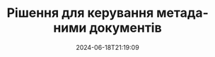 ---
############################# Static ############################
layout: "family"
date:  2024-06-18T21:19:09
draft: false

product: "Metadata"
product_tag: "metadata"

lang: uk

############################# Head ############################
head_title: ".NET, Java, Node.js, API Python і онлайн-програми для обробки метаданих від GroupDocs"
head_description: "API метаданих документів, рідні для C# .NET і Java. Читайте, пишіть, редагуйте та порівнюйте метаінформацію всіх популярних форматів. Аналізуйте та експортуйте метадані."

############################# Header ############################
title: "Рішення для керування метаданими документів"
description:  |
  API та програми для читання, редагування, заміни та видалення метаданих документів, зображень та інших форматів файлів на популярних платформах.

  Додайте приховану інформацію метаданих до ваших бізнес-файлів і документів.

  Змініть або видаліть метадані, які вже представлені у ваших документах.

  Збирайте та аналізуйте інформацію про документи та метадані файлів.

############################# Supported Platforms ###############################
supported_platforms:
  enable: true
  head_title: "Виберіть свою платформу"
  title: "Незалежність платформи"
  description: "GroupDocs.Metadata сумісний із широким спектром операційних систем і фреймворків:"
  details_link_title: "Вивчайте більше"

  items:
    # items loop
    - title: ".NET"
      description: GroupDocs.Metadata .NET 
      color: "blue"
      tag: "net"
      link: "/metadata/net/"
      features_link: "https://docs.groupdocs.com/metadata/net/system-requirements/"
      features:
          # features loop
          - rows: "4"
            content: |
                    .NET Core 3.0 or higher <br> .NET 5.0 or higher <br> .NET Standard 2.1
      
          # features loop
          - rows: "1"
            content: |
                    Windows <br> Linux <br> Mac OS
      
          # features loop
          - rows: "3"
            content: |
                    Microsoft Visual Studio <br> JetBrains Rider <br> Microsoft Visual Code
      
          # features loop
          - rows: "1"
            content: |
                    70+ file formats
      

    # items loop
    - title: "Java"
      description: GroupDocs.Metadata Java
      color: "red"
      tag: "java"
      link: "/metadata/java/"
      features_link: "https://docs.groupdocs.com/metadata/java/system-requirements/"
      features:
          # features loop
          - rows: "4"
            content: |
                    J2SE 7.0 or higher <br> Kotlin
      
          # features loop
          - rows: "1"
            content: |
                    Windows <br> Linux <br> Mac OS
      
          # features loop
          - rows: "3"
            content: |
                    IntelliJ IDEA <br> Eclipse <br> NetBeans
      
          # features loop
          - rows: "1"
            content: |
                    70+ file formats

    # items loop
    - title: "Node.js"
      description: GroupDocs.Metadata Node.js
      color: "green"
      tag: "nodejs-java"
      link: "/metadata/nodejs-java/"
      features_link: "https://docs.groupdocs.com/metadata/nodejs-java/system-requirements/"
      features:
          # features loop
          - rows: "4"
            content: |
                    Node.js 16+ and J2SE 8.0 (1.8)+
      
          # features loop
          - rows: "1"
            content: |
                    Windows <br> Linux <br> Mac OS
      
          # features loop
          - rows: "3"
            content: |
                    Atom <br> Visual Studio Code <br> Будь-який інший текстовий редактор
      
          # features loop
          - rows: "1"
            content: |
                    70+ file formats

    # items loop
    - title: "Python"
      description: GroupDocs.Metadata Python
      color: "yellow"
      tag: "python-net"
      link: "/metadata/python-net/"
      features_link: "https://docs.groupdocs.com/metadata/python-net/system-requirements/"
      features:
          # features loop
          - rows: "4"
            content: |
                    Python 3.9+ and .Net 6+
      
          # features loop
          - rows: "1"
            content: |
                    Windows <br> Linux <br> Mac OS
      
          # features loop
          - rows: "3"
            content: |
                    IDLE <br> PyCharm <br> Visual Studio Code
      
          # features loop
          - rows: "1"
            content: |
                    70+ file formats

############################# Features ###############################
features:
  enable: true
  title: "Огляд функцій GroupDocs.Metadata"
  description: "Наше рішення призначене для обробки метаданих у багатьох популярних форматах файлів, включаючи зображення та офісні документи."

  items:
    # items loop
    - icon: "protect"
      title: "Захист бізнес-інформації"
      content: "Додайте приховані метадані до конфіденційних файлів і документів."

    # items loop
    - icon: "control"
      title: "Керуйте метаданими документа"
      content: "Збирайте детальну інформацію про метадані, які містяться в документах."

    # items loop
    - icon: "manipulate"
      title: "Маніпулювати інформацією метаданих"
      content: "Змінюйте вміст або видаляйте метадані в багатьох підтримуваних форматах файлів."

    # items loop
    - icon: "additional"
      title: "Різні додаткові функції"
      content: "Отримайте попередній перегляд документа, витягніть пакети метаданих тощо."

############################# Code Samples ###############################
code_samples:
  enable: true
  title: "Захист документів за допомогою метаданих"
  description: "GroupDocs.Metadata типові приклади коду операцій."

  items:
    # items loop
    - title: "Видаліть непотрібні метадані із зображень і документів"
      content: "GroupDocs.Metadata допомагає вам легко видалити приховану інформацію з ваших файлів і документів. Ви можете швидко видалити деталі, як-от час і місце зйомки зображення, або видалити інформацію про автора та редактора з документів Office."
      samples:
          # samples loop
          - language: "C#"
            color: "blue"
            content: |
                    <code class="language-csharp" data-lang="csharp">
                        // Передайте шлях до документа конструктору Metadata

                        using (Metadata metadata = new Metadata("source.docx"))
                        {
                            // Видалити властивості документа, пов’язані з автором і редактором
                            var affected = metadata.RemoveProperties(
                                p => p.Tags.Contains(Tags.Person.Creator) ||
                                    p.Tags.Contains(Tags.Person.Editor);

                            // Результат обробки видалення метаданих
                            Console.WriteLine("Properties removed: {0}", affected);

                            // Збережіть очищений документ
                            metadata.Save("result.docx");
                        }                    
                    </code>

          # samples loop
          - language: "Java"
            color: "red"
            content: |
                    <code class="language-java" data-lang="java">
                        // Передайте шлях до документа конструктору Metadata

                        try (Metadata metadata = new Metadata("source.docx");{

                            // Видалити властивості документа, пов’язані з автором і редактором
                            int affected = metadata.removeProperties(
                                new ContainsTagSpecification(Tags.getPerson().getCreator()).or(
                                new ContainsTagSpecification(Tags.getPerson().getEditor())));

                            // Результат обробки видалення метаданих
                            System.out.println(String.format("Properties removed: %s", affected));

                            // Збережіть очищений документ
                            metadata.save("result.docx");
                        }

                    </code>

          # samples loop
          - language: "TypeScript"
            color: "green"
            content: |
                    <code class="language-java" data-lang="javascript">
                        // Передайте шлях до документа конструктору Metadata

                        const metadata = new groupdocs.metadata.Metadata("source.docx");
    
                        // Видалити властивості документа, пов’язані з автором і редактором
                        var affected = metadata.removeProperties(
                            new groupdocs.metadata.ContainsTagSpecification(groupdocs.metadata.Tags.getPerson().getCreator()).or(
                            new groupdocs.metadata.ContainsTagSpecification(groupdocs.metadata.Tags.getPerson().getEditor()))
                            );

                        // Результат обробки видалення метаданих
                        console.log('Properties removed: ${affected}');

                        // Збережіть очищений документ
                        metadata.save("result.docx");                        

                    </code>

          # samples loop
          - language: "Python"
            color: "yellow"
            content: |
                    <code class="python-net" data-lang="python">
                        import groupdocs.metadata as gm
                        
                        def run():

                            # Передайте шлях до документа конструктору Metadata
                            with gm.Metadata("input.docx) as metadata:

                                # Видалити властивості документа, пов’язані з автором і редактором
                                specification = gm.search.ContainsTagSpecification(gm.tagging.Tags.person.creator).
                                    either(gm.search.ContainsTagSpecification(gm.tagging.Tags.person.editor)).
                                    either(gm.search.OfTypeSpecification(gm.common.MetadataPropertyType.STRING).
                                    both(gm.search.WithValueSpecification("John")))
                                affected = metadata.remove_properties(specification)

                                # Результат обробки видалення метаданих
                                print(f"Properties removed: {affected}")

                                # Збережіть очищений документ
                                metadata.save("output.docx")

                    </code>

############################# Supported Formats ###############################
formats:
  enable: true
  title: "Підтримується понад 70 форматів"
  description: "GroupDocs.Metadata допомагає керувати метаданими в популярних форматах документів і файлів."

############################# Metrics ###############################
metrics:
  enable: true
  title: "Досягнення GroupDocs.Metadata"
  description: "Дізнайтеся про ключові показники досягнень нашої бібліотеки"

  items:
    # items loop
    - number: "70+"
      title: "Підтримувані формати"
      content: "GroupDocs.Metadata підтримує маніпулювання метаданими для понад 70 популярних форматів файлів."

    # items loop
    - number: "700k"
      title: "Завантаження NuGet"
      content: "Пакет GroupDocs.Metadata для .NET NuGet завантажено понад 700 000 разів."

    # items loop
    - number: "15k"
      title: "Завантаження Maven"
      content: "GroupDocs.Metadata має 15 000 завантажень на Maven. Потужне керування метаданими Java."

    # items loop
    - number: "140+"
      title: "Задоволені клієнти"
      content: "Як відомі компанії, так і окремі розробники віддають перевагу продуктам GroupDocs для створення інноваційних рішень."


############################# Customers ###############################
customers:
  enable: true
  title: "Наші щасливі клієнти"
  description: "Продукти GroupDocs, яким довіряють багато клієнтів у всьому світі та використовуються в багатьох конкурентних бізнес-рішеннях по всьому світу."

  items:
    # items loop
    - title: "BenQ Corporation"
      logo: "benq"
      
    # items loop
    - title: "Nasdaq Stock Market"
      logo: "nasdaq"
      
    # items loop
    - title: "AT&T Inc."
      logo: "att"
      
    # items loop
    - title: "Customer logo AstraZeneca"
      logo: "astrazeneca"
      
    # items loop
    - title: "Central Bank of Argentina"
      logo: "argentinacentralbank"
      
    # items loop
    - title: "Roche Holding AG"
      logo: "roche"
      
    # items loop
    - title: "Capita"
      logo: "capita"
      
    # items loop
    - title: "Axa S.A."
      logo: "axa"
      
    # items loop
    - title: "Instructure Inc."
      logo: "instructure"
      
    # items loop
    - title: "Wipro"
      logo: "wipro"


############################# Actions ###############################
actions:
  enable: true
  title: "Готові почати?"
  description: "Спробуйте функції GroupDocs.Metadata безкоштовно у своїх програмах"

  items:
    # items loop
    - title: ".NET"
      color: "blue"
      link: "/metadata/net/"

    # items loop
    - title: "Java"
      color: "red"
      link: "/metadata/java/"

    # items loop
    - title: "Node.js"
      color: "green"
      link: "/metadata/nodejs-java/"   

    # items loop
    - title: "Python"
      color: "yellow"
      link: "/metadata/python-net/"      

############################# FAQ ###############################
faq:
  enable: true
  title: "Питання що часто задаються"
  description: "Маєте запитання щодо нашого продукту? У нас є відповіді!"

  items:
    # items loop
    - question: "Чи потрібне GroupDocs.Metadata стороннє програмне забезпечення для обробки метаданих документів?"
      answer: "GroupDocs.Metadata працює незалежно; не потрібні зовнішні бібліотеки, такі як Microsoft Office або Adobe Acrobat."

    # items loop
    - question: "Чи можу я спробувати функції GroupDocs.Metadata перед покупкою?"
      answer: "Абсолютно! GroupDocs.Metadata пропонує безкоштовну пробну версію. Встановіть його та досліджуйте його можливості. Однак зауважте, що пробні версії додають до ваших документів «пробні позначки» та обробляють лише перші 3 сторінки. Щоб отримати повний досвід, отримайте безкоштовну 30-денну тимчасову ліцензію на повну функціональність. Перегляньте подробиці [тут](https://purchase.groupdocs.com/temporary-license/)."

    # items loop
    - question: "Які типи ліцензій доступні?"
      answer: "Шукаєте ліцензію GroupDocs.Metadata? Ми пропонуємо вам різні варіанти. Вибирайте з ліцензій, адаптованих до ваших потреб, на основі таких факторів, як кількість розробників у вашій команді, місця розгортання (наприклад, один офіс або віддалені робочі місця), а також те, чи потрібно розповсюдження кінцевим клієнтам ділитися SDK/API з клієнтами. Крім того, виберіть місячну ліцензію на використання, де ви платите залежно від використання за планами з обмеженнями. Досліджуйте далі та знайдіть ідеальний варіант [тут](https://purchase.groupdocs.com/pricing/metadata/net/)."

############################# Cloud Links ###############################
cloud_links:
  enable: true
  title: "GroupDocs.Metadata API з низьким кодом включає"
  description: "Керуйте конфіденційними метаданими в бізнес-файлах у своїй програмі за допомогою нашого хмарного REST API."
  
  items:
    # items loop
    - title: "GroupDocs.Metadata Cloud for cURL"
      content: "Працюйте з API обробки метаданих cURL RESTful для керування інформацією метаданих PDF, Word, Excel, презентацій, зображень і мультимедійних файлів у ваших програмах."
      icon: "groupdocs_metadata-for-curl"
      link: "https://products.groupdocs.cloud/metadata/curl"

    # items loop
    - title: "GroupDocs.Metadata Cloud for .NET"
      content: "Використовуйте метадані REST API з .NET SDK, щоб додавати, редагувати, витягувати, шукати та видаляти метадані з форматів документів у програмах .NET."
      icon: "groupdocs_metadata-for-net"
      link: "https://products.groupdocs.cloud/metadata/net"

    # items loop
    - title: "GroupDocs.Metadata Cloud for Java"
      content: "Покращуйте свої програми Java потужними функціями керування метаданими за допомогою Metadata SDK для Java."
      icon: "groupdocs_metadata-for-java"
      link: "https://products.groupdocs.cloud/metadata/java"

############################# App links ###############################
app_links:
  enable: true
  title: "GroupDocs.Metadata Програми з кодом не містяться"
  description: "Доступ до веб-програми GroupDocs для керування метаданими документів. Обробляйте понад 70 популярних форматів файлів у вашому улюбленому браузері БЕЗКОШТОВНО."

  items:
    # items loop
    - title: "GroupDocs.Metadata Total"
      content: "Безкоштовна програма для перегляду та редагування метаданих Word, Excel, PDF, PowerPoint і понад 70 типів документів."
      icon: "groupdocs_metadata-app"
      link: "https://products.groupdocs.app/metadata/total"

    # items loop
    - title: "GroupDocs.Metadata DOCX"
      content: "Безкоштовний онлайн-переглядач і редактор метаданих для документів MS Word."
      icon: "groupdocs_words-app"
      link: "https://products.groupdocs.app/metadata/docx"

    # items loop
    - title: "GroupDocs.Metadata PDF"
      content: "Переглядайте або редагуйте метадані PDF-документів онлайн."
      icon: "groupdocs_pdf-app"
      link: "https://products.groupdocs.app/metadata/pdf"


      


---